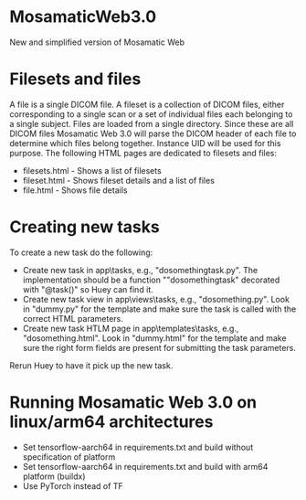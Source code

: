 # MosamaticWeb3.0
New and simplified version of Mosamatic Web

# Filesets and files
A file is a single DICOM file. A fileset is a collection of DICOM files, either corresponding to a single scan or a set of individual files each belonging to a single subject. Files are loaded from a single directory. Since these are all DICOM files Mosamatic Web 3.0 will parse the DICOM header of each file to determine which files belong together. Instance UID will be used for this purpose. The following HTML pages are dedicated to filesets and files:

- filesets.html - Shows a list of filesets
- fileset.html - Shows fileset details and a list of files
- file.html - Shows file details

# Creating new tasks
To create a new task do the following:

- Create new task in app\tasks, e.g., "dosomethingtask.py". The implementation should be a function ""dosomethingtask" decorated with "@task()" so Huey can find it.
- Create new task view in app\views\tasks, e.g., "dosomething.py". Look in "dummy.py" for the template and make sure the task is called with the correct HTML parameters.
- Create new task HTLM page in app\templates\tasks, e.g., "dosomething.html". Look in "dummy.html" for the template and make sure the right form fields are present for submitting the task parameters.

Rerun Huey to have it pick up the new task.

# Running Mosamatic Web 3.0 on linux/arm64 architectures
- Set tensorflow-aarch64 in requirements.txt and build without specification of platform
- Set tensorflow-aarch64 in requirements.txt and build with arm64 platform (buildx)
- Use PyTorch instead of TF